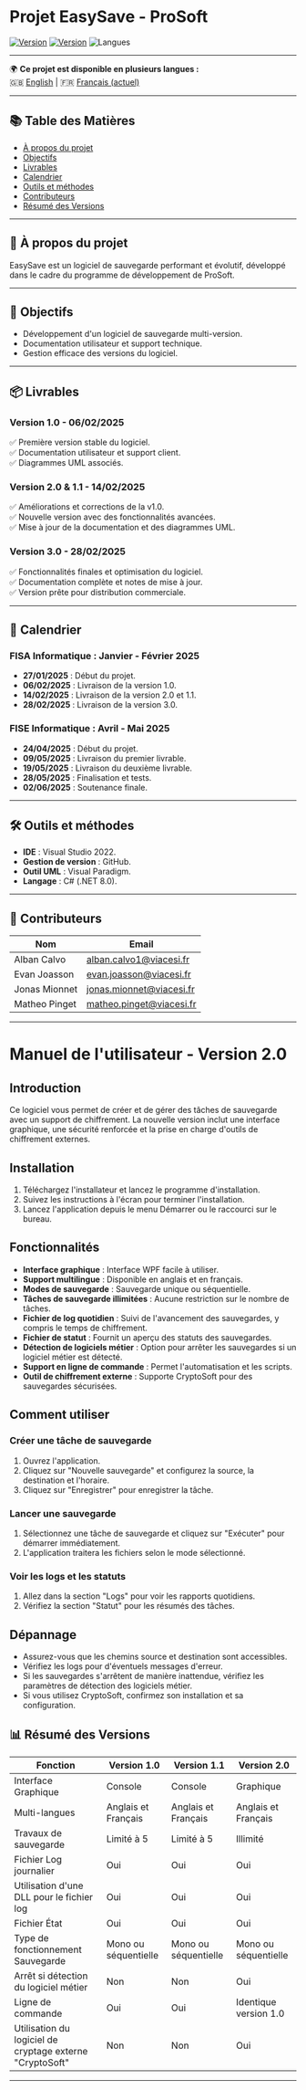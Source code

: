﻿# Projet EasySave - ProSoft

[![Version](https://img.shields.io/badge/version-1.0-blue)](https://github.com/Cesi-AlbanCalvo/EasySave/releases/tag/v1.0)
[![Version](https://img.shields.io/badge/version-1.1-blue)](https://github.com/Cesi-AlbanCalvo/EasySave/releases/tag/v1.1)
![Langues](https://img.shields.io/badge/langues-Fran%C3%A7ais%20%7C%20English-green)

---

🌍 **Ce projet est disponible en plusieurs langues :**  
🇬🇧 [English](README.md) | 🇫🇷 [Français (actuel)](README_fr.md)

---

## 📚 Table des Matières
- [À propos du projet](#à-propos-du-projet)
- [Objectifs](#objectifs)
- [Livrables](#livrables)
- [Calendrier](#calendrier)
- [Outils et méthodes](#outils-et-méthodes)
- [Contributeurs](#contributeurs)
- [Résumé des Versions](#résumé-des-versions)

---

## 🌟 À propos du projet

EasySave est un logiciel de sauvegarde performant et évolutif, développé dans le cadre du programme de développement de ProSoft.

---

## 🎯 Objectifs

- Développement d'un logiciel de sauvegarde multi-version.
- Documentation utilisateur et support technique.
- Gestion efficace des versions du logiciel.

---

## 📦 Livrables

### **Version 1.0** - 06/02/2025
✅ Première version stable du logiciel.  
✅ Documentation utilisateur et support client.  
✅ Diagrammes UML associés.

### **Version 2.0 & 1.1** - 14/02/2025
✅ Améliorations et corrections de la v1.0.  
✅ Nouvelle version avec des fonctionnalités avancées.  
✅ Mise à jour de la documentation et des diagrammes UML.

### **Version 3.0** - 28/02/2025
✅ Fonctionnalités finales et optimisation du logiciel.  
✅ Documentation complète et notes de mise à jour.  
✅ Version prête pour distribution commerciale.

---

## 📅 Calendrier

### **FISA Informatique : Janvier - Février 2025**
- **27/01/2025** : Début du projet.
- **06/02/2025** : Livraison de la version 1.0.
- **14/02/2025** : Livraison de la version 2.0 et 1.1.
- **28/02/2025** : Livraison de la version 3.0.

### **FISE Informatique : Avril - Mai 2025**
- **24/04/2025** : Début du projet.
- **09/05/2025** : Livraison du premier livrable.
- **19/05/2025** : Livraison du deuxième livrable.
- **28/05/2025** : Finalisation et tests.
- **02/06/2025** : Soutenance finale.

---

## 🛠 Outils et méthodes

- **IDE** : Visual Studio 2022.
- **Gestion de version** : GitHub.
- **Outil UML** : Visual Paradigm.
- **Langage** : C# (.NET 8.0).

---

## 👥 Contributeurs

| Nom | Email |
|------|--------------------------|
| Alban Calvo | alban.calvo1@viacesi.fr |
| Evan Joasson | evan.joasson@viacesi.fr |
| Jonas Mionnet | jonas.mionnet@viacesi.fr |
| Matheo Pinget | matheo.pinget@viacesi.fr |

---
# Manuel de l'utilisateur - Version 2.0

## Introduction

Ce logiciel vous permet de créer et de gérer des tâches de sauvegarde avec un support de chiffrement. La nouvelle version inclut une interface graphique, une sécurité renforcée et la prise en charge d'outils de chiffrement externes.

## Installation

1. Téléchargez l'installateur et lancez le programme d'installation.
2. Suivez les instructions à l'écran pour terminer l'installation.
3. Lancez l'application depuis le menu Démarrer ou le raccourci sur le bureau.

## Fonctionnalités

- **Interface graphique** : Interface WPF facile à utiliser.
- **Support multilingue** : Disponible en anglais et en français.
- **Modes de sauvegarde** : Sauvegarde unique ou séquentielle.
- **Tâches de sauvegarde illimitées** : Aucune restriction sur le nombre de tâches.
- **Fichier de log quotidien** : Suivi de l'avancement des sauvegardes, y compris le temps de chiffrement.
- **Fichier de statut** : Fournit un aperçu des statuts des sauvegardes.
- **Détection de logiciels métier** : Option pour arrêter les sauvegardes si un logiciel métier est détecté.
- **Support en ligne de commande** : Permet l'automatisation et les scripts.
- **Outil de chiffrement externe** : Supporte CryptoSoft pour des sauvegardes sécurisées.

## Comment utiliser

### Créer une tâche de sauvegarde

1. Ouvrez l'application.
2. Cliquez sur "Nouvelle sauvegarde" et configurez la source, la destination et l'horaire.
3. Cliquez sur "Enregistrer" pour enregistrer la tâche.

### Lancer une sauvegarde

1. Sélectionnez une tâche de sauvegarde et cliquez sur "Exécuter" pour démarrer immédiatement.
2. L'application traitera les fichiers selon le mode sélectionné.

### Voir les logs et les statuts

1. Allez dans la section "Logs" pour voir les rapports quotidiens.
2. Vérifiez la section "Statut" pour les résumés des tâches.

## Dépannage

- Assurez-vous que les chemins source et destination sont accessibles.
- Vérifiez les logs pour d'éventuels messages d'erreur.
- Si les sauvegardes s'arrêtent de manière inattendue, vérifiez les paramètres de détection des logiciels métier.
- Si vous utilisez CryptoSoft, confirmez son installation et sa configuration.

## 📊 Résumé des Versions

| Fonction | Version 1.0 | Version 1.1 | Version 2.0 |
|----------|------------|------------|------------|
| Interface Graphique | Console | Console | Graphique |
| Multi-langues | Anglais et Français | Anglais et Français | Anglais et Français |
| Travaux de sauvegarde | Limité à 5 | Limité à 5 | Illimité |
| Fichier Log journalier | Oui | Oui | Oui |
| Utilisation d'une DLL pour le fichier log | Oui | Oui | Oui |
| Fichier État | Oui | Oui | Oui |
| Type de fonctionnement Sauvegarde | Mono ou séquentielle | Mono ou séquentielle | Mono ou séquentielle |
| Arrêt si détection du logiciel métier | Non | Non | Oui |
| Ligne de commande | Oui | Oui | Identique version 1.0 |
| Utilisation du logiciel de cryptage externe "CryptoSoft" | Non | Non | Oui |

---

